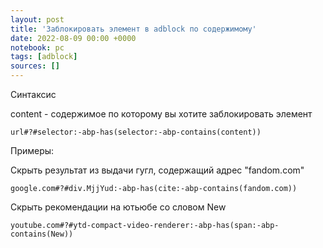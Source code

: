 ```yaml
---
layout: post
title: 'Заблокировать элемент в adblock по содержимому'
date: 2022-08-09 00:00 +0000
notebook: pc
tags: [adblock]
sources: []
---
```

Синтаксис

content - содержимое по которому вы хотите заблокировать элемент
```
url#?#selector:-abp-has(selector:-abp-contains(content))
```
Примеры:

Скрыть результат из выдачи гугл, содержащий адрес "fandom.com"
```
google.com#?#div.MjjYud:-abp-has(cite:-abp-contains(fandom.com))
```

Скрыть рекомендации на ютьюбе со словом New
```
youtube.com#?#ytd-compact-video-renderer:-abp-has(span:-abp-contains(New))
```